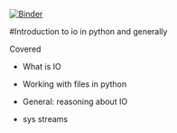 [![Binder](https://mybinder.org/badge_logo.svg)](https://mybinder.org/v2/gh/tutorials-4newbies/io/master?filepath=IO.ipynb)

#Introduction to io in python and generally

Covered
* What is IO

* Working with files in python

* General: reasoning about IO

* sys streams

